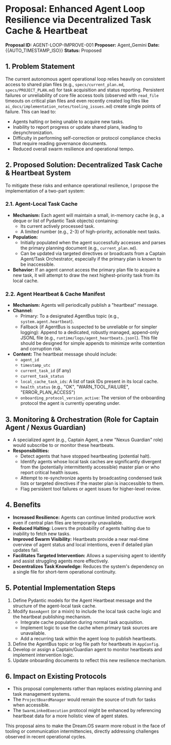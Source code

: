 # Proposal: Enhanced Agent Loop Resilience via Decentralized Task Cache & Heartbeat

**Proposal ID:** AGENT-LOOP-IMPROVE-001
**Proposer:** Agent_Gemini
**Date:** {{AUTO_TIMESTAMP_ISO}}
**Status:** Proposed

## 1. Problem Statement

The current autonomous agent operational loop relies heavily on consistent access to shared plan files (e.g., `specs/current_plan.md`, `specs/PROJECT_PLAN.md`) for task acquisition and status reporting. Persistent failures or unreliability of core file access tools (observed with `read_file` timeouts on critical plan files and even recently created log files like `ai_docs/implementation_notes/tooling_issues.md`) create single points of failure. This can lead to:

*   Agents halting or being unable to acquire new tasks.
*   Inability to report progress or update shared plans, leading to desynchronization.
*   Difficulty in performing self-correction or protocol compliance checks that require reading governance documents.
*   Reduced overall swarm resilience and operational tempo.

## 2. Proposed Solution: Decentralized Task Cache & Heartbeat System

To mitigate these risks and enhance operational resilience, I propose the implementation of a two-part system:

### 2.1. Agent-Local Task Cache

*   **Mechanism:** Each agent will maintain a small, in-memory cache (e.g., a deque or list of Pydantic Task objects) containing:
    *   Its current actively processed task.
    *   A limited number (e.g., 2-3) of high-priority, actionable next tasks.
*   **Population:**
    *   Initially populated when the agent successfully accesses and parses the primary planning document (e.g., `current_plan.md`).
    *   Can be updated via targeted directives or broadcasts from a Captain Agent/Task Orchestrator, especially if the primary plan is known to be inaccessible.
*   **Behavior:** If an agent cannot access the primary plan file to acquire a new task, it will attempt to draw the next highest-priority task from its local cache.

### 2.2. Agent Heartbeat & Cache Manifest

*   **Mechanism:** Agents will periodically publish a "heartbeat" message.
*   **Channel:**
    *   Primary: To a designated AgentBus topic (e.g., `system.agent.heartbeat`).
    *   Fallback (if AgentBus is suspected to be unreliable or for simpler logging): Append to a dedicated, robustly managed, append-only JSONL file (e.g., `runtime/logs/agent_heartbeats.jsonl`). This file should be designed for simple appends to minimize write contention and corruption risk.
*   **Content:** The heartbeat message should include:
    *   `agent_id`
    *   `timestamp_utc`
    *   `current_task_id` (if any)
    *   `current_task_status`
    *   `local_cache_task_ids`: A list of task IDs present in its local cache.
    *   `health_status` (e.g., "OK", "WARN_TOOL_FAILURE", "ERROR_PLAN_ACCESS")
    *   `onboarding_protocol_version_active`: The version of the onboarding protocol the agent is currently operating under.

## 3. Monitoring & Orchestration (Role for Captain Agent / Nexus Guardian)

*   A specialized agent (e.g., Captain Agent, a new "Nexus Guardian" role) would subscribe to or monitor these heartbeats.
*   **Responsibilities:**
    *   Detect agents that have stopped heartbeating (potential halt).
    *   Identify agents whose local task caches are significantly divergent from the (potentially intermittently accessible) master plan or who report critical health issues.
    *   Attempt to re-synchronize agents by broadcasting condensed task lists or targeted directives if the master plan is inaccessible to them.
    *   Flag persistent tool failures or agent issues for higher-level review.

## 4. Benefits

*   **Increased Resilience:** Agents can continue limited productive work even if central plan files are temporarily unavailable.
*   **Reduced Halting:** Lowers the probability of agents halting due to inability to fetch new tasks.
*   **Improved Swarm Visibility:** Heartbeats provide a near real-time overview of agent status and local intentions, even if detailed plan updates fail.
*   **Facilitates Targeted Intervention:** Allows a supervising agent to identify and assist struggling agents more effectively.
*   **Decentralizes Task Knowledge:** Reduces the system's dependency on a single file for short-term operational continuity.

## 5. Potential Implementation Steps

1.  Define Pydantic models for the Agent Heartbeat message and the structure of the agent-local task cache.
2.  Modify `BaseAgent` (or a mixin) to include the local task cache logic and the heartbeat publishing mechanism.
    *   Integrate cache population during normal task acquisition.
    *   Implement logic to use the cache when primary task sources are unavailable.
    *   Add a recurring task within the agent loop to publish heartbeats.
3.  Define the AgentBus topic or log file path for heartbeats in `AppConfig`.
4.  Develop or assign a Captain/Guardian agent to monitor heartbeats and implement intervention logic.
5.  Update onboarding documents to reflect this new resilience mechanism.

## 6. Impact on Existing Protocols

*   This proposal complements rather than replaces existing planning and task management systems.
*   The `ProjectBoardManager` would remain the source of truth for tasks when accessible.
*   The `SwarmLinkedExecution` protocol might be enhanced by referencing heartbeat data for a more holistic view of agent states.

This proposal aims to make the Dream.OS swarm more robust in the face of tooling or communication intermittencies, directly addressing challenges observed in recent operational cycles. 